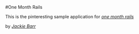 #One Month Rails

This is the pinteresting sample application for 
[*one month rails*](http://onemonthrails.com)

by [*Jackie Barr*](http://jackiembarr.com)